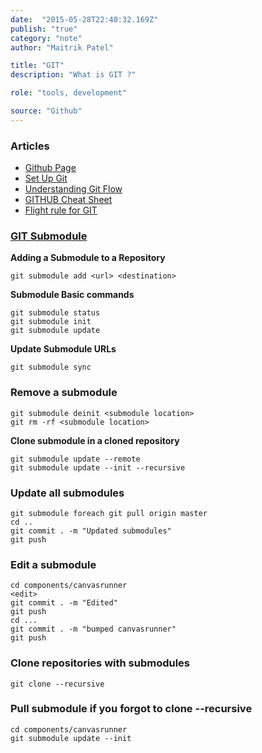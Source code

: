 ```yaml
---
date:  "2015-05-28T22:40:32.169Z"
publish: "true" 
category: "note"
author: "Maitrik Patel"

title: "GIT"
description: "What is GIT ?"

role: "tools, development"

source: "Github"
---
```


### Articles

- [Github Page ](https://help.github.com/articles/create-a-repo)
- [Set Up Git ](https://help.github.com/articles/set-up-git)
- [Understanding Git Flow ](https://guides.github.com/introduction/flow/index.html)
- [GITHUB Cheat Sheet ](https://github.com/tiimgreen/github-cheat-sheet)
- [Flight rule for GIT ](https://github.com/k88hudson/git-flight-rules)


### [GIT Submodule](https://git-scm.com/book/en/v2/Git-Tools-Submodules)

**Adding a Submodule to a Repository**
```
git submodule add <url> <destination>
```

**Submodule Basic commands**
```
git submodule status
git submodule init
git submodule update
```

**Update Submodule URLs**
```
git submodule sync
```

### Remove a submodule

```
git submodule deinit <submodule location>
git rm -rf <submodule location>
```

**Clone submodule in a cloned repository**
```
git submodule update --remote
git submodule update --init --recursive
```

### Update all submodules
```
git submodule foreach git pull origin master
cd ..
git commit . -m "Updated submodules"
git push
```

### Edit a submodule
```
cd components/canvasrunner
<edit>
git commit . -m "Edited"
git push
cd ...
git commit . -m "bumped canvasrunner"
git push
```

### Clone repositories with submodules
```
git clone --recursive
```

### Pull submodule if you forgot to clone --recursive
```
cd components/canvasrunner
git submodule update --init
```